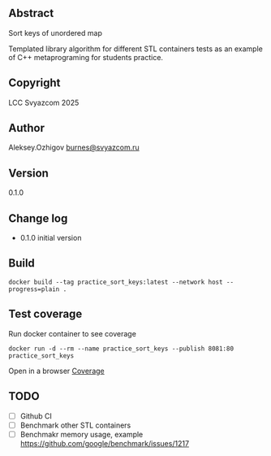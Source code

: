 ## Abstract

Sort keys of unordered map

Templated library algorithm for different STL containers tests as an example 
of C++ metaprograming for students practice.

## Copyright

LCC Svyazcom 2025

## Author

Aleksey.Ozhigov <burnes@svyazcom.ru>

## Version

0.1.0

## Change log

- 0.1.0 initial version

## Build

    docker build --tag practice_sort_keys:latest --network host --progress=plain .

## Test coverage

Run docker container to see coverage

    docker run -d --rm --name practice_sort_keys --publish 8081:80 practice_sort_keys

Open in a browser [Coverage](http://localhost:8081)


## TODO

* [ ] Github CI
* [ ] Benchmark other STL containers
* [ ] Benchmakr memory usage, example https://github.com/google/benchmark/issues/1217